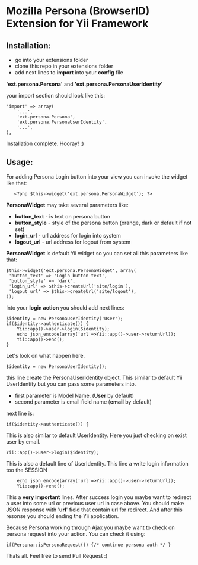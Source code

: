 Mozilla Persona (BrowserID) Extension for Yii Framework
===============================================

Installation:
-------------

 - go into your extensions folder
 - clone this repo in your extensions folder
 - add next lines to **import** into your **config** file
 
**'ext.persona.Persona'** and **'ext.persona.PersonaUserIdentity'**

your import section should look like this:

    'import' => array(
        '...',
        'ext.persona.Persona',
        'ext.persona.PersonaUserIdentity',
        '...',
    ),

Installation complete. Hooray! :)

Usage:
------
For adding Persona Login button into your view you can invoke the widget like that: 

       <?php $this->widget('ext.persona.PersonaWidget'); ?>
       
**PersonaWidget** may take several parameters like:

 - **button_text** - is text on persona button
 - **button_style** - style of the persona button (orange, dark or default if not set)
 - **login_url** - url address for login into system
 - **logout_url** - url address for logout from system 

**PersonaWidget** is default Yii widget so you can set all this parameters like that:

    $this->widget('ext.persona.PersonaWidget', array(
     'button_text' => 'Login button text',
     'button_style' => 'dark',
     'login_url' => $this->createUrl('site/login'),
     'logout_url' => $this->createUrl('site/logout'),
    ));
    

Into your **login action** you should add next lines:


    $identity = new PersonaUserIdentity('User'); 
    if($identity->authenticate()) {
        Yii::app()->user->login($identity);
        echo json_encode(array('url'=>Yii::app()->user->returnUrl));
        Yii::app()->end();
    }
    
Let's look on what happen here.

    $identity = new PersonaUserIdentity();
this line create the PersonaUserIdentity object. This similar to default Yii UserIdentity but you can pass some parameters into. 

 - first parameter is Model Name. (**User** by default)
 - second parameter is email field name (**email** by default)
 
next line is:

    if($identity->authenticate()) {

This is also similar to default UserIdentity. Here you just checking on exist user by email.

    Yii::app()->user->login($identity);
    
This is also a default line of UserIdentity. This line a write login information too the SESSION

        echo json_encode(array('url'=>Yii::app()->user->returnUrl));
        Yii::app()->end();
        
This a **very important** lines. After success login you maybe want to redirect a user into some url or previous user url in case above. You should make JSON response with '**url**' field that contain url for redirect. And after this resonse you should ending the Yii application.

Because Persona working through Ajax you maybe want to check on persona request into your action. You can check it using:

    if(Persona::isPersonaRequest()) {/* continue persona auth */ }
    
Thats all. Feel free to send Pull Request :)


